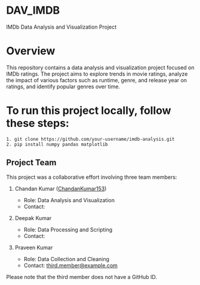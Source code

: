 # DAV_IMDB
IMDb Data Analysis and Visualization Project


# Overview
This repository contains a data analysis and visualization project focused on IMDb ratings. The project aims to explore trends in movie ratings, analyze the impact of various factors such as runtime, genre, and release year on ratings, and identify popular genres over time.

# To run this project locally, follow these steps:
	1. git clone https://github.com/your-username/imdb-analysis.git
	2. pip install numpy pandas matplotlib 



## Project Team

This project was a collaborative effort involving three team members:

1. Chandan Kumar ([ChandanKumar153](https://github.com/ChandanKumar153))
    - Role: Data Analysis and Visualization
    - Contact: [](Chandan.Kr.2004@outlook.com)

2. Deepak Kumar
    - Role: Data Processing and Scripting
    - Contact: 

3. Praveen Kumar
    - Role: Data Collection and Cleaning
    - Contact: third.member@example.com

Please note that the third member does not have a GitHub ID.
